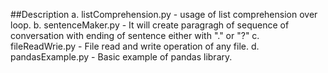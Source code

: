 ##Description 
a. listComprehension.py - usage of list comprehension over loop.
b. sentenceMaker.py - It will create paragragh of sequence of conversation with ending of sentence either with "." or "?"
c. fileReadWrie.py - File read and write operation of any file.
d. pandasExample.py - Basic example of pandas library.